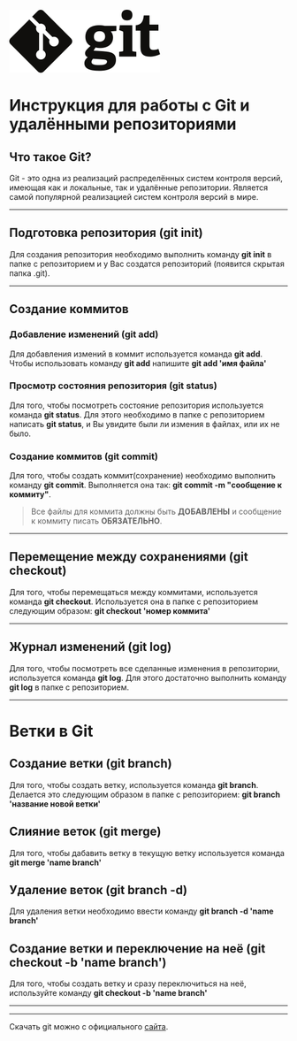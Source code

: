 ![logo](Git-logo.png)

# Инструкция для работы с Git и удалёнными репозиториями

## Что такое Git? 

Git - это одна из реализаций распределённых систем контроля версий, имеющая как и локальные, так и удалённые репозитории. Является самой популярной реализацией систем контроля версий в мире.

***

## Подготовка репозитория (git init)
Для создания репозитория необходимо выполнить команду **git init**  в папке с репозиторием и у Вас создатся репозиторий (появится скрытая папка .git).

***

## Создание коммитов

### Добавление изменений (git add)
Для добавления измений в коммит используется команда **git add**. Чтобы использовать команду **git add** напишите **git add 'имя файла'**

### Просмотр состояния репозитория (git status)
Для того, чтобы посмотреть состояние репозитория используется команда **git status**. Для этого необходимо в папке с репозиторием написать **git status**, и Вы увидите были ли измения в файлах, или их не было.

### Создание коммитов (git commit)
Для того, чтобы создать коммит(сохранение) необходимо выполнить команду **git commit**. Выполняется она так: **git commit -m "сообщение к коммиту"**. 

 >Все файлы для коммита должны быть **ДОБАВЛЕНЫ** и сообщение к коммиту писать **ОБЯЗАТЕЛЬНО**.

 ***

## Перемещение между сохранениями (git checkout)
Для того, чтобы перемещаться между коммитами, используется команда **git checkout**. Используется она в папке с репозиторием следующим образом: **git checkout 'номер коммита'**

***

## Журнал изменений (git log)
Для того, чтобы посмотреть все сделанные изменения в репозитории, используется команда **git log**. Для этого достаточно выполнить команду **git log** в папке с 
репозиторием.  

***

# Ветки в Git

## Создание ветки (git branch)

Для того, чтобы создать ветку, используется команда **git branch**. Делается это следующим образом в папке с репозиторием: **git branch 'название новой ветки'**

## Слияние веток (git merge)

Для того, чтобы дабавить ветку в текущую ветку используется команда **git merge 'name branch'**

## Удаление веток (git branch -d)
Для удаления ветки необходимо ввести команду 
**git branch -d 'name branch'**

## Создание ветки и переключение на неё (git checkout -b 'name branch')

Для того, чтобы создать ветку и сразу переключиться на неё, используйте команду **git checkout -b 'name branch'**

***
***

Скачать git можно с официального [сайта](https://git-scm.com/download).